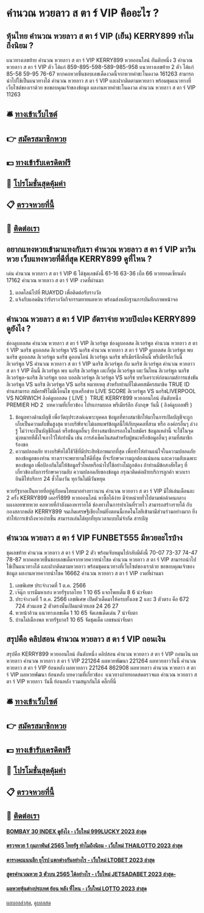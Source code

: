 # คำนวณ หวยลาว ส ตา ร์ VIP คืออะไร ?
## หุ้นไทย คำนวณ หวยลาว ส ตา ร์ VIP (เย็น) KERRY899 ทำไมถึงนิยม ?
แนวทางเลขท้าย คำนวณ หวยลาว ส ตา ร์ VIP KERRY899 หวยออนไลน์ อันดับหนึ่ง 3 คำนวณ หวยลาว ส ตา ร์ VIP ตัว ได้แก่
859-895-598-589-985-958
แนวทางเลขท้าย 2 ตัว ได้แก่
85-58
59-95
76-67
หากคอหวยชื่นชอบเลขเด็ดงวดนี้จากหวยคำชะโนดงวด 161263 สามารถนำไปใช้เป็นแนวทางได้ คำนวณ หวยลาว ส ตา ร์ VIP และฝากติดตามหวยลาว พร้อมชุดแนวทางที่เว็บไซต์ของเราด้วย
ขอขอบคุณเจ้าของข้อมูล
ผลงานหวยคำชะโนดงวด คำนวณ หวยลาว ส ตา ร์ VIP 11263


## 🛎 [ทางเข้าเว็บไซต์](https://bit.ly/3BG5bNw)
## 👉 [สมัครสมาชิกหวย](https://bit.ly/3BG5bNw)
## 💵 [ทางเข้ารับเครดิตฟรี](https://bit.ly/3C3mvgS)
## 👑 [โปรโมชั่นสุดคุ้มค่า](https://bit.ly/3C3mvgS)
## 📋 [ตรวจหวยที่นี้](https://bit.ly/3C3mvgS)
## 📱 [ติดต่อเรา](https://bit.ly/3C3mvgS)

## อยากแทงหวยเข้ามาแทงกับเรา คำนวณ หวยลาว ส ตา ร์ VIP มาวินหวย เว็บแทงหวยที่ดีที่สุด KERRY899 ดูที่ไหน ?
เด่น คำนวณ หวยลาว ส ตา ร์ VIP 6 ได้ชุดเลขดังนี้
61-16
63-36
เบิ้ล 66
หวยยอดเซียนดัง 17162 คำนวณ หวยลาว ส ตา ร์ VIP งวดที่ผ่านมา
1. แอดไลน์ไปที่ RUAYDD เพื่อติดต่อรับรางวัล
2. แจ้งกับแอดมินว่ารับรางวัลกิจกรรมทายผลหวย พร้อมส่งหลักฐานการบันทึกภาพหน้าจอ

## คำนวณ หวยลาว ส ตา ร์ VIP อัตราจ่าย หวยปิงปอง KERRY899 ดูยังไง ?
ช่องดูบอลสด คำนวณ หวยลาว ส ตา ร์ VIP ลิเวอร์พูล ช่องดูบอลสด ลิเวอร์พูล คำนวณ หวยลาว ส ตา ร์ VIP นอริช ดูบอลสด ลิเวอร์พูล VS นอริช คำนวณ หวยลาว ส ตา ร์ VIP ดูบอลสด ลิเวอร์พูล พบ นอริช ดูบอลสด ลิเวอร์พูล นอริช ดูออนไลน์ ลิเวอร์พูล นอริช พรีเมียร์ลีกคืนนี้ พรีเมียร์ลีกวันนี้ ลิเวอร์พูล VS คำนวณ หวยลาว ส ตา ร์ VIP นอริช ลิเวอร์พูล กับ นอริช ลิเวอร์พูล คำนวณ หวยลาว ส ตา ร์ VIP คืนนี้ ลิเวอร์พูล พบ นอริช ลิเวอร์พูล เตะกี่ทุ่ม ลิเวอร์พูล เตะวันไหน ลิเวอร์พูล นอริช ลิเวอร์พูล-นอริช ลิเวอร์พูล บอล บอลลิเวอร์พูล
ลิเวอร์พูล VS นอริช
บทวิเคราะห์ก่อนเกมส์การแข่งขัน ลิเวอร์พูล VS นอริช
ลิเวอร์พูล VS นอริช
หมายเหตุ สำหรับท่านที่ไม่เคยสมัครสมาชิค TRUE ID ท่านสามารถ สมัครฟรีไม่มีเงื่อนไข ทุกเครือข่าย
LIVE SCORE ลิเวอร์พูล VS นอริชLIVERPOOL VS NORWICH
ลิงค์ดูบอลสด ( LIVE )
 TRUE KERRY899 หวยออนไลน์ อันดับหนึ่ง PREMIER HD 2 
บทความที่เกี่ยวข้อง
โปรแกรมบอล พรีเมียร์ลีก อังกฤษ วันนี้ ( ลิงค์ดูบอลฟรี )
1. ข้อมูลทางด้านบัญชี เพื่อวัตถุประสงค์เฉพาะบุคคล ข้อมูลที่ทางสมาชิกให้มาในการเปิดบัญชีจะถูกเก็บเป็นความลับขั้นสูงสุด ทางบริษัทจะไม่เผยแพร่ข้อมูลนี้ให้กับบุคคลที่สาม หรือ องค์กรอื่นๆ ล่วงรู้ ไม่ว่าจะเป็นบัญชีอีเมล์ หรือข้อมูลอื่นๆ ที่ทางสมาชิกกรอกในใบสมัคร ข้อมูลเหล่านี้ จะใช้ในจุดมุ่งหมายที่ตั้งใจเอาไว้ให้เท่านั้น เช่น การส่งเช็คเงินสดสำหรับผู้ชนะหรือข้อมูลอื่นๆ ตามที่สมาชิกร้องขอ
2. ความปลอดภัย ทางบริษัทได้ใช้วิธีที่มีประสิทธิภาพมากที่สุด เพื่อทำให้ท่านแน่ใจในความปลอดภัย ของข้อมูลของท่าน ทางเราจะพยายามให้ดีที่สุด ที่จะรักษาความถูกต้องแน่นอน และความลับเฉพาะของข้อมูล เพื่อป้องกันไม่ให้ข้อมูลรั่วไหลหรือนำไปใช้อย่างไม่ถูกต้อง ถ้าท่านมีข้อสงสัยใดๆ ที่เกี่ยวข้องกับการรักษาความลับ ความปลอดภัยของข้อมูล กรุณาติดต่อฝ่ายบริการลูกค้า พวกเรายินดีให้บริการ 24 ชั่วโมงวัน ทุกวันไม่มีวันหยุด

หวยรัฐบาลเป็นหวยที่อยู่คู่กับคนไทยมาอย่างยาวนาน คำนวณ หวยลาว ส ตา ร์ VIP มีให้เล่นเดือนละ 2 ครั้ง KERRY899 เคอร์รี่899 หวยออนไลน์ หาซื้อได้ง่าย มีจำหน่ายทั่วไปตามพ่อค้าคนกลาง แผงลอยขายหวย คอหวยที่กำลังมองหารายได้ ช่องทางในการทำเงินที่รวยไว สามารถสร้างรายได้ กับกองสลากพลัส KERRY899 จนเกิดเศรษฐีเชียงใหม่ยิ่งตอนนี้เทคโนโลยีเข้ามามีส่วนร่วมอย่างมาก ยิ่งทำให้การเข้าถึงหวยง่ายขึ้น สามารถเล่นได้ทุกที่ทุกเวลาแบบไม่จำกัด
สารบัญ

## คำนวณ หวยลาว ส ตา ร์ VIP FUNBET555 มีหวยอะไรบ้าง
ชุดเลขท้าย คำนวณ หวยลาว ส ตา ร์ VIP 2 ตัว พร้อมจับหมุนไปกลับมีดังนี้
70-07
73-37
74-47
78-87
หากคอหวยชื่นชอบเลขเด็ดจากหวยควายนำโชค คำนวณ หวยลาว ส ตา ร์ VIP สามารถนำไปใช้เป็นแนวทางได้ และฝากติดตามหวยลาว พร้อมชุดแนวทางที่เว็บไซต์ของเราด้วย
ขอขอบคุณเจ้าของข้อมูล
ผลงานหวยควายนำโชค 16662 คำนวณ หวยลาว ส ตา ร์ VIP งวดที่ผ่านมา

1. เลขพิเศษ ประจำงวดที่ 1 ต.ค. 2566
2. เจ๊นุ๊ก บารมีมหาเฮง หวยรัฐบาลไทย 1 10 65 แจกโพยเต็ม 8 6 น่าจับตา
3. ประจำงวดที่ 1 ต.ค. 2566 เลขพิเศษ เปิดตัวเด็ดมาให้ครบทั้งเลข 2 และ 3 ตัวตรง คือ 672 724 ส่วนเลข 2 ตัวตรงนั้นเปิดมาด้วยเลข 24 26 27
4. หวยน้าอ้วน แนวทางเลขเด็ด 1 10 65 จัดเลขเด็ดเด่น 7 น่าจับตา
5. บ้านไผ่เมืองพล หวยรัฐบาล1 10 65 จัดชุดเด็ด เลขชนน่าจับตา

## สรุปคือ คลิปสอน คำนวณ หวยลาว ส ตา ร์ VIP ถอนเงิน
สรุปคือ KERRY899 หวยออนไลน์ อันดับหนึ่ง คลิปสอน คำนวณ หวยลาว ส ตา ร์ VIP ถอนเงิน ผลหวยลาว คำนวณ หวยลาว ส ตา ร์ VIP 221264 ผลหวยพัฒนา 221264 ผลหวยลาววันนี้ คำนวณ หวยลาว ส ตา ร์ VIP ย้อนหลัง
ผลหวยลาว 221264 862908
 ผลหวยลาว คำนวณ หวยลาว ส ตา ร์ VIP ผลหวยพัฒนา ย้อนหลัง 
บทความที่เกี่ยวข้อง
 แนวทางถ่ายทอดสดตรวจผล คำนวณ หวยลาว ส ตา ร์ VIP หวยลาว วันนี้ ย้อนหลัง รวมสนุกกันได้ คลิ๊กที่นี่  

## 🛎 [ทางเข้าเว็บไซต์](https://bit.ly/3BG5bNw)
## 👉 [สมัครสมาชิกหวย](https://bit.ly/3BG5bNw)
## 💵 [ทางเข้ารับเครดิตฟรี](https://bit.ly/3C3mvgS)
## 👑 [โปรโมชั่นสุดคุ้มค่า](https://bit.ly/3C3mvgS)
## 📋 [ตรวจหวยที่นี้](https://bit.ly/3C3mvgS)
## 📱 [ติดต่อเรา](https://bit.ly/3C3mvgS)

#### [BOMBAY 30 INDEX ดูยังไง - เว็บใหม่ 999LUCKY 2023 ล่าสุด](https://atom.io/themes/bombay%2030%20index%20ดูยังไง%20-%20เว็บใหม่%20999lucky%202023%20ล่าสุด)
#### [ตรวจหวย 1 กุมภาพันธ์ 2565 ไทยรัฐ ทำไมถึงนิยม - เว็บใหม่ THAILOTTO 2023 ล่าสุด](https://atom.io/themes/ตรวจหวย%201%20กุมภาพันธ์%202565%20ไทยรัฐ%20ทำไมถึงนิยม%20-%20เว็บใหม่%20thailotto%202023%20ล่าสุด)
#### [ตารางคะแนนลีก ยุโรป แตกต่างกันอย่างไร - เว็บใหม่ LTOBET 2023 ล่าสุด](https://atom.io/themes/ตารางคะแนนลีก%20ยุโรป%20แตกต่างกันอย่างไร%20-%20เว็บใหม่%20ltobet%202023%20ล่าสุด)
#### [สูตรคํานวณหวย 3 ตัวบน 2565 ได้อย่างไร - เว็บใหม่ JETSADABET 2023 ล่าสุด-](https://atom.io/themes/สูตรคํานวณหวย%203%20ตัวบน%202565%20ได้อย่างไร%20-%20เว็บใหม่%20jetsadabet%202023%20ล่าสุด-)
#### [ผลหวยหุ้นต่างประเทศ ย้อน หลัง ที่ไหน - เว็บใหม่ LOTTO 2023 ล่าสุด](https://atom.io/themes/ผลหวยหุ้นต่างประเทศ%20ย้อน%20หลัง%20ที่ไหน%20-%20เว็บใหม่%20lotto%202023%20ล่าสุด)

[ผลบอลล่าสุด](https://siamsport.tv "ผลบอลล่าสุด"), [ดูบอลสด](https://siamsport.tv/ดูบอลสด "ดูบอลสด")